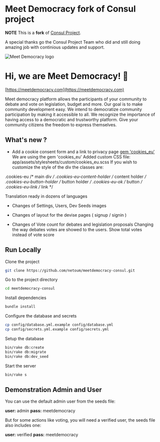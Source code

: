 
# Meet Democracy fork of Consul project

**NOTE** This is a **fork** of [Consul Project](https://github.com/consul/consul/).

A special thanks go the Consul Project Team who did and still doing amazing job with continious updates and support.

![Meet Democracy logo](https://meetdemocracy.com/images/LogoMeetDemocracy.png)


# Hi, we are Meet Democracy! 👋
[https://meetdemocracy.com](https://meetdemocracy.com)

Meet democracy platform allows the participants of your community to debate and vote on legislation, budget and more. Our goal is to make community development easy. We intend to democratize community participation by making it accessible to all. We recognize the importance of having access to a democratic and trustworthy platform. Give your community citizens the freedom to express themselves.

## What's new ?

- Add a cookie consent form and a link to privacy page
[gem 'cookies_eu'](https://github.com/infinum/cookies_eu)
We are using the gem 'cookies_eu'
Added custom CSS file: app/assets/stylesheets/custom/cookies_eu.scss
If you wish to customize the style of the div the classes are:

.cookies-eu                 /* main div */
.cookies-eu-content-holder  /* content holder */
.cookies-eu-button-holder   /* button holder */
.cookies-eu-ok              /* button */
.cookies-eu-link            /* link */

Translation ready in dozens of languages

- Changes of Settings, Users, Dev Seeds images

- Changes of layout for the devise pages ( signup / signin )

- Changes of Vote count for debates and legislation proposals
Changing the way debates votes are showed to the users. 
Show total votes instead of vote score

## Run Locally

Clone the project

```bash
git clone https://github.com/netoum/meetdemocracy-consul.git
```

Go to the project directory

```bash
cd meetdemocracy-consul
```

Install dependencies

```bash
bundle install

```
Configure the database and secrets

```bash
cp config/database.yml.example config/database.yml
cp config/secrets.yml.example config/secrets.yml
```

Setup the database

```bash
bin/rake db:create
bin/rake db:migrate
bin/rake db:dev_seed
```

Start the server

```bash
bin/rake s
```

## Demonstration Admin and User

You can use the default admin user from the seeds file:

 **user:** admin
 **pass:** meetdemocracy

But for some actions like voting, you will need a verified user, the seeds file also includes one:

 **user:** verified
 **pass:** meetdemocracy
